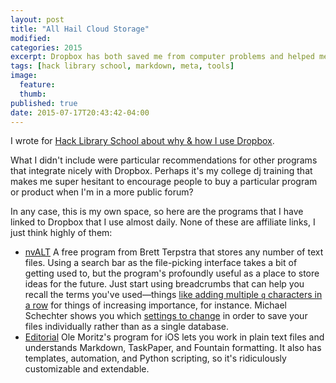 ```yaml
---
layout: post
title: "All Hail Cloud Storage"
modified:
categories: 2015
excerpt: Dropbox has both saved me from computer problems and helped me work more ubiquitously, so I sang the praises of it and other cloud storage at Hack Library School.
tags: [hack library school, markdown, meta, tools]
image:
  feature:
  thumb: 
published: true
date: 2015-07-17T20:43:42-04:00
---
```

I wrote for [Hack Library School about why & how I use Dropbox](http://hacklibraryschool.com/2015/07/16/cloud-storage-dropbox/).   

What I didn't include were particular recommendations for other programs that integrate nicely with Dropbox. Perhaps it's my college dj training that makes me super hesitant to encourage people to buy a particular program or product when I'm in a more public forum?  

In any case, this is my own space, so here are the programs that I have linked to Dropbox that I use almost daily. None of these are affiliate links, I just think highly of them:  

- [nvALT](http://brettterpstra.com/projects/nvalt/) A free program from Brett Terpstra that stores any number of text files. Using a search bar as the file-picking interface takes a bit of getting used to, but the program's profoundly useful as a place to store ideas for the future. Just start using breadcrumbs that can help you recall the terms you've used—things [like adding multiple `q` characters in a row](http://www.kungfugrippe.com/post/453204090/q-trick) for things of increasing importance, for instance. Michael Schechter shows you which [settings to change](http://bettermess.com/plain-text-primer-nvalt-101/) in order to save your files individually rather than as a single database.    
- [Editorial](http://omz-software.com/editorial/) Ole Moritz's program for iOS lets you work in plain text files and understands Markdown, TaskPaper, and Fountain formatting. It also has templates, automation, and Python scripting, so it's ridiculously customizable and extendable.   

